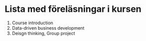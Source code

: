 # Lista med föreläsningar i kursen 
1. Course introduction
1. Data-driven business development
1. Deisgn thinking, Group project